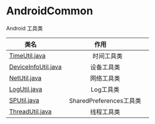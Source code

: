 # AndroidCommon
Android 工具类

| 类名        |  作用          | 
| ------------- |:-------------:| 
| [TimeUtil.java](https://github.com/zyj1609wz/AndroidCommon/blob/master/TimeUtil.java)     | 时间工具类 | 
| [DeviceInfoUtil.java](https://github.com/zyj1609wz/AndroidCommon/blob/master/DeviceInfoUtil.java)  | 设备工具类     | 
| [NetUtil.java](https://github.com/zyj1609wz/AndroidCommon/blob/master/NetUtil.java)  | 网络工具类     | 
| [LogUtil.java](https://github.com/zyj1609wz/AndroidCommon/blob/master/LogUtil.java)  | Log工具类     | 
| [SPUtil.java](https://github.com/zyj1609wz/AndroidCommon/blob/master/SPUtil.java)  | SharedPreferences工具类     | 
| [ThreadUtil.java](https://github.com/zyj1609wz/AndroidCommon/blob/master/ThreadUtil.java)  | 线程工具类     | 
